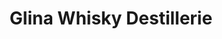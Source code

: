 ---
title: "Glina Whisky Destillerie"
url: /werder-havel/glina-whisky-destillerie/
shop: Spirituosen
---